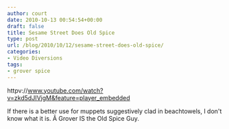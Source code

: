 ```yaml
---
author: court
date: 2010-10-13 00:54:54+00:00
draft: false
title: Sesame Street Does Old Spice
type: post
url: /blog/2010/10/12/sesame-street-does-old-spice/
categories:
- Video Diversions
tags:
- grover spice
---
```


httpv://www.youtube.com/watch?v=zkd5dJIVjgM&feature=player_embedded

If there is a better use for muppets suggestively clad in beachtowels, I don't know what it is. Â Grover IS the Old Spice Guy.
